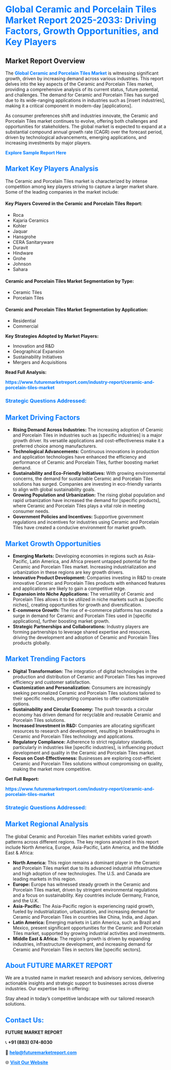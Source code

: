 <h1 style="color: #007BFF;">Global Ceramic and Porcelain Tiles Market Report 2025-2033: Driving Factors, Growth Opportunities, and Key Players</h1>

<section id="overview">
<h2>Market Report Overview</h2>
<p>The <a href="https://www.futuremarketreport.com/industry-report/ceramic-and-porcelain-tiles-market" style="color: #007BFF; text-decoration: none;"><strong>Global Ceramic and Porcelain Tiles Market</strong></a> is witnessing significant growth, driven by increasing demand across various industries. This report delves into the key aspects of the Ceramic and Porcelain Tiles market, providing a comprehensive analysis of its current status, future potential, and challenges. The demand for Ceramic and Porcelain Tiles has surged due to its wide-ranging applications in industries such as [insert industries], making it a critical component in modern-day [applications].</p>
<p>As consumer preferences shift and industries innovate, the Ceramic and Porcelain Tiles market continues to evolve, offering both challenges and opportunities for stakeholders. The global market is expected to expand at a substantial compound annual growth rate (CAGR) over the forecast period, driven by technological advancements, emerging applications, and increasing investments by major players.</p>
</section>

<section id="overview">
<p><a href="https://www.futuremarketreport.com/request-sample/reportId=115118" style="color: #007BFF; text-decoration: none;"><strong>Explore Sample Report Here</strong></a></p>
</section>

<section id="key-players">
<h2 style="color: #007BFF;">Market Key Players Analysis</h2>
<p>The Ceramic and Porcelain Tiles market is characterized by intense competition among key players striving to capture a larger market share. Some of the leading companies in the market include:</p>
<h4>Key Players Covered in the Ceramic and Porcelain Tiles Report:</h4>
<ul><li>Roca</li><li>Kajaria Ceramics</li><li>Kohler</li><li>Jaquar</li><li>Hansgrohe</li><li>CERA Sanitaryware</li><li>Duravit</li><li>Hindware</li><li>Grohe</li><li>Johnson</li><li>Sahara</li></ul>
<h4>Ceramic and Porcelain Tiles Market Segmentation by Type:</h4>
<ul><li>Ceramic Tiles</li><li>Porcelain Tiles</li></ul>

<h4>Ceramic and Porcelain Tiles Market Segmentation by Application:</h4>
<ul><li>Residential</li><li>Commercial</li></ul>
<p><strong>Key Strategies Adopted by Market Players:</strong></p>
<ul>
<li>Innovation and R&D</li>
<li>Geographical Expansion</li>
<li>Sustainability Initiatives</li>
<li>Mergers and Acquisitions</li>
</ul>
</section>

<section>
<p><strong>Read Full Analysis: </strong></p><a href="https://www.futuremarketreport.com/industry-report/ceramic-and-porcelain-tiles-market" style="color: #007BFF; text-decoration: none;"><strong>https://www.futuremarketreport.com/industry-report/ceramic-and-porcelain-tiles-market</strong></a>
<h3 style="color: #007BFF;">Strategic Questions Addressed:</h3>
</section>

<section id="driving-factors">
<h2 style="color: #007BFF;">Market Driving Factors</h2>
<ul>
<li><strong>Rising Demand Across Industries:</strong> The increasing adoption of Ceramic and Porcelain Tiles in industries such as [specific industries] is a major growth driver. Its versatile applications and cost-effectiveness make it a preferred choice among manufacturers.</li>
<li><strong>Technological Advancements:</strong> Continuous innovations in production and application technologies have enhanced the efficiency and performance of Ceramic and Porcelain Tiles, further boosting market demand.</li>
<li><strong>Sustainability and Eco-Friendly Initiatives:</strong> With growing environmental concerns, the demand for sustainable Ceramic and Porcelain Tiles solutions has surged. Companies are investing in eco-friendly variants to align with global sustainability goals.</li>
<li><strong>Growing Population and Urbanization:</strong> The rising global population and rapid urbanization have increased the demand for [specific products], where Ceramic and Porcelain Tiles plays a vital role in meeting consumer needs.</li>
<li><strong>Government Policies and Incentives:</strong> Supportive government regulations and incentives for industries using Ceramic and Porcelain Tiles have created a conducive environment for market growth.</li>
</ul>
</section>

<section id="growth-opportunities">
<h2 style="color: #007BFF;">Market Growth Opportunities</h2>
<ul>
<li><strong>Emerging Markets:</strong> Developing economies in regions such as Asia-Pacific, Latin America, and Africa present untapped potential for the Ceramic and Porcelain Tiles market. Increasing industrialization and urbanization in these regions are key growth drivers.</li>
<li><strong>Innovative Product Development:</strong> Companies investing in R&D to create innovative Ceramic and Porcelain Tiles products with enhanced features and applications are likely to gain a competitive edge.</li>
<li><strong>Expansion into Niche Applications:</strong> The versatility of Ceramic and Porcelain Tiles allows it to be utilized in niche markets such as [specific niches], creating opportunities for growth and diversification.</li>
<li><strong>E-commerce Growth:</strong> The rise of e-commerce platforms has created a surge in demand for Ceramic and Porcelain Tiles used in [specific applications], further boosting market growth.</li>
<li><strong>Strategic Partnerships and Collaborations:</strong> Industry players are forming partnerships to leverage shared expertise and resources, driving the development and adoption of Ceramic and Porcelain Tiles products globally.</li>
</ul>
</section>

<section id="trending-factors">
<h2 style="color: #007BFF;">Market Trending Factors</h2>
<ul>
<li><strong>Digital Transformation:</strong> The integration of digital technologies in the production and distribution of Ceramic and Porcelain Tiles has improved efficiency and customer satisfaction.</li>
<li><strong>Customization and Personalization:</strong> Consumers are increasingly seeking personalized Ceramic and Porcelain Tiles solutions tailored to their specific needs, prompting companies to offer customizable options.</li>
<li><strong>Sustainability and Circular Economy:</strong> The push towards a circular economy has driven demand for recyclable and reusable Ceramic and Porcelain Tiles solutions.</li>
<li><strong>Increased Investment in R&D:</strong> Companies are allocating significant resources to research and development, resulting in breakthroughs in Ceramic and Porcelain Tiles technology and applications.</li>
<li><strong>Regulatory Compliance:</strong> Adherence to strict regulatory standards, particularly in industries like [specific industries], is influencing product development and quality in the Ceramic and Porcelain Tiles market.</li>
<li><strong>Focus on Cost-Effectiveness:</strong> Businesses are exploring cost-efficient Ceramic and Porcelain Tiles solutions without compromising on quality, making the market more competitive.</li>
</ul>
</section>

<section>
<p><strong>Get Full Report: </strong></p><a href="https://www.futuremarketreport.com/industry-report/ceramic-and-porcelain-tiles-market" style="color: #007BFF; text-decoration: none;"><strong>https://www.futuremarketreport.com/industry-report/ceramic-and-porcelain-tiles-market</strong></a>
<h3 style="color: #007BFF;">Strategic Questions Addressed:</h3>
</section>


<section id="regional-analysis">
<h2 style="color: #007BFF;">Market Regional Analysis</h2>
<p>The global Ceramic and Porcelain Tiles market exhibits varied growth patterns across different regions. The key regions analyzed in this report include North America, Europe, Asia-Pacific, Latin America, and the Middle East & Africa:</p>
<ul>
<li><strong>North America:</strong> This region remains a dominant player in the Ceramic and Porcelain Tiles market due to its advanced industrial infrastructure and high adoption of new technologies. The U.S. and Canada are leading markets in this region.</li>
<li><strong>Europe:</strong> Europe has witnessed steady growth in the Ceramic and Porcelain Tiles market, driven by stringent environmental regulations and a focus on sustainability. Key countries include Germany, France, and the U.K.</li>
<li><strong>Asia-Pacific:</strong> The Asia-Pacific region is experiencing rapid growth, fueled by industrialization, urbanization, and increasing demand for Ceramic and Porcelain Tiles in countries like China, India, and Japan.</li>
<li><strong>Latin America:</strong> Emerging markets in Latin America, such as Brazil and Mexico, present significant opportunities for the Ceramic and Porcelain Tiles market, supported by growing industrial activities and investments.</li>
<li><strong>Middle East & Africa:</strong> The region’s growth is driven by expanding industries, infrastructure development, and increasing demand for Ceramic and Porcelain Tiles in sectors like [specific sectors].</li>
</ul>
</section>

<footer>
<h2 style="color: #007BFF;">About FUTURE MARKET REPORT</h2>
<p>We are a trusted name in market research and advisory services, delivering actionable insights and strategic support to businesses across diverse industries. Our expertise lies in offering:</p>

<p>Stay ahead in today’s competitive landscape with our tailored research solutions.</p>

<h2 style="color: #007BFF;">Contact Us:</h2>
<p><strong>FUTURE MARKET REPORT</strong></p>
<p>📞 <strong>+91 (883) 074-8030</strong></p>
<p>📧 <strong><a href="mailto:help@futuremarketreport.com" style="color: #007BFF;">help@futuremarketreport.com</a></strong></p>
<p>🌐 <strong><a href="https://www.futuremarketreport.com/" style="color: #007BFF;">Visit Our Website</a></strong></p>
</footer>
